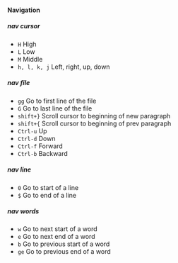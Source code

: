 #### Navigation 

##### nav cursor		       
- `H` High 
- `L` Low
- `M` Middle 
- `h, l, k, j` Left, right, up, down 

##### nav file
- `gg` Go to first line of the file
- `G`  Go to last line of the file
- `shift+}` Scroll cursor to beginning of new paragraph
- `shift+{`	Scroll cursor to beginning of prev paragraph
- `Ctrl-u`	Up
- `Ctrl-d` 	Down
- `Ctrl-f`	Forward
- `Ctrl-b`	Backward

##### nav line
- `0` Go to start of a line
- `$` Go to end of a line

##### nav words
- `w` Go to next start of a word
- `e` Go to next  end of a word 
- `b` Go to previous start of a word	
- `ge` Go to previous end of a word


